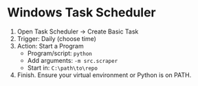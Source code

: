 # Windows Task Scheduler

1. Open Task Scheduler → Create Basic Task
2. Trigger: Daily (choose time)
3. Action: Start a Program
   - Program/script: `python`
   - Add arguments: `-m src.scraper`
   - Start in: `C:\path\to\repo`
4. Finish. Ensure your virtual environment or Python is on PATH.
